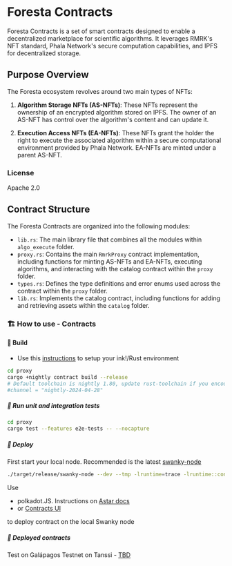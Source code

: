 # Foresta Contracts

Foresta Contracts is a set of smart contracts designed to enable a decentralized marketplace for scientific algorithms. It leverages RMRK's NFT standard, Phala Network's secure computation capabilities, and IPFS for decentralized storage.

## Purpose Overview

The Foresta ecosystem revolves around two main types of NFTs:

1. **Algorithm Storage NFTs (AS-NFTs)**: These NFTs represent the ownership of an encrypted algorithm stored on IPFS. The owner of an AS-NFT has control over the algorithm's content and can update it.

2. **Execution Access NFTs (EA-NFTs)**: These NFTs grant the holder the right to execute the associated algorithm within a secure computational environment provided by Phala Network. EA-NFTs are minted under a parent AS-NFT.

### License

Apache 2.0

## Contract Structure

The Foresta Contracts are organized into the following modules:

- `lib.rs`: The main library file that combines all the modules within `algo_execute` folder.
- `proxy.rs`: Contains the main `RmrkProxy` contract implementation, including functions for minting AS-NFTs and EA-NFTs, executing algorithms, and interacting with the catalog contract within the `proxy` folder.
- `types.rs`: Defines the type definitions and error enums used across the contract within the `proxy` folder.
- `lib.rs`: Implements the catalog contract, including functions for adding and retrieving assets  within the `catalog` folder.

### 🏗️ How to use - Contracts

#### 💫 Build

- Use this [instructions](https://use.ink/getting-started/setup) to setup your ink!/Rust environment

```sh
cd proxy
cargo +nightly contract build --release
# Default toolchain is nightly 1.80, update rust-toolchain if you encounter issues.
#channel = "nightly-2024-04-28"
```

##### 💫 Run unit and integration tests

```sh
cd proxy
cargo test --features e2e-tests -- --nocapture

```

##### 💫 Deploy

First start your local node. Recommended is the latest [swanky-node](https://github.com/AstarNetwork/swanky-node/releases)

```sh
./target/release/swanky-node --dev --tmp -lruntime=trace -lruntime::contracts=debug -lerror
```

Use

- polkadot.JS. Instructions on [Astar docs](https://docs.astar.network/docs/build/wasm/tooling/polkadotjs)
- or [Contracts UI](https://contracts-ui.substrate.io/)

to deploy contract on the local Swanky node

##### 💫 Deployed contracts

Test on Galápagos Testnet on Tanssi - [TBD](https:////TBD)
